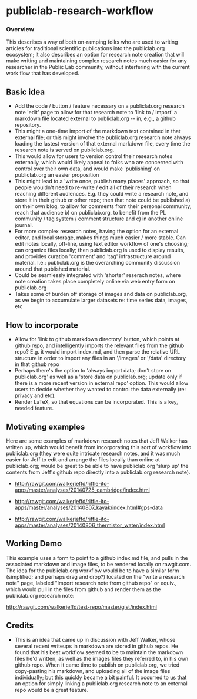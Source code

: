 publiclab-research-workflow
===========================

### Overview 

This describes a way of both on-ramping folks who are used to writing articles for traditional scientific publications into the publiclab.org ecosystem; it also describes an option for research note creation that will make writing and maintaining complex research notes much easier for any researcher in the Public Lab community, without interfering with the current work flow that has developed.

## Basic idea 

- Add the code / button / feature necessary on a publiclab.org research note 'edit' page to allow for that research note to 'link to / import' a markdown file located external to publiclab.org -- in, e.g., a github repository.  
- This might a one-time import of the markdown text contained in that external file; or this might involve the publiclab.org research note always loading the lastest version of that external markdown file, every time the research note is served on publiclab.org.
- This would allow for users to version control their research notes externally, which would likely appeal to folks who are concerned with control over their own data, and would make 'publishing' on publiclab.org an easier proposition
- This might lead to a 'write once, publish many places' approach, so that people wouldn't need to re-write / edit all of their research when reaching different audiences.  E.g. they could write a research note, and store it in their github or other repo; then that note could be published a) on their own blog, to allow for comments from their personal community, reach that audience b) on publiclab.org, to benefit from the PL community / tag system / comment structure and c) in another online journal.
- For more complex research notes, having the option for an external editor, and local storage, makes things much easier / more stable.  Can edit notes locally, off-line, using text editor workflow of one's choosing; can organize files locally; then publiclab.org is used to display results, and provides curation 'comment' and 'tag' infrastructure around material.  I.e.:  publiclab.org is the overarching community discussion around that published material. 
- Could be seamlessly integrated with 'shorter' reserach notes, where note creation takes place completely online via web entry form on publiclab.org
- Takes some of burden off storage of images and data on publiclab.org, as we begin to accumulate larger datasets re: time series data, images, etc


## How to incorporate
- Allow for 'link to github markdown directory' button, which points at github repo, and intelligently imports the relevant files from the github repo?  E.g. it would import index.md, and then parse the relative URL structure in order to import any files in an '/images' or '/data' directory in that github repo
- Perhaps there's the option to 'always import data; don't store on publiclab.org' as well as a 'store data on publiclab.org; update only if there is a more recent version in external repo' option.  This would allow users to decide whether they wanted to control the data externally (re: privacy and etc).  
- Render LaTeX, so that equations can be incorporated.  This is a key, needed feature.

## Motivating examples

Here are some examples of markdown research notes that Jeff Walker has written up, which would benefit from incorporating this sort of workflow into publiclab.org (they were quite intricate research notes, and it was much easier for Jeff to edit and arrange the files locally than online at publiclab.org; would be great to be able to have publiclab.org 'slurp up' the contents from Jeff's github repo directly into a publiclab.org research note).

- http://rawgit.com/walkerjeffd/riffle-ito-apps/master/analyses/20140725_cambridge/index.html

- http://rawgit.com/walkerjeffd/riffle-ito-apps/master/analyses/20140807_kayak/index.html#gps-data

- http://rawgit.com/walkerjeffd/riffle-ito-apps/master/analyses/20140806_thermistor_water/index.html

## Working Demo

This example uses a form to point to a github index.md file, and pulls in the associated markdown and image files, to be rendered locally on rawgit.com.  The idea for the publiclab.org workflow would be to have a similar form (simplified; and perhaps drag and drop?) located on the "write a research note" page, labeled "Import research note from github repo" or equiv., which would pull in the files from github and render them as the publiclab.org research note:

http://rawgit.com/walkerjeffd/test-repo/master/gist/index.html


## Credits

- This is an idea that came up in discussion with Jeff Walker, whose several recent writeups in markdown are stored in github repos.  He found that his best workflow seemed to be to maintain the markdown files he'd written, as well as the images files they referred to, in his own github repo.  When it came time to publish on publiclab.org, we tried copy-pasting his markdown, and uploading all of the image files individually; but this quickly became a bit painful.  It occurred to us that an option for simply linking a publiclab.org research note to an external repo would be a great feature. 
